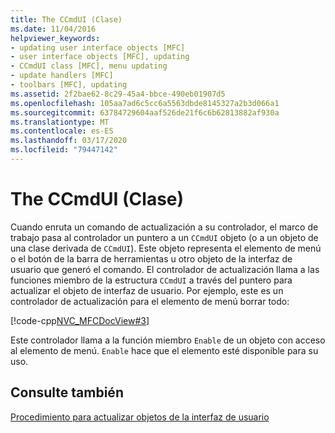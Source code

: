 ```yaml
---
title: The CCmdUI (Clase)
ms.date: 11/04/2016
helpviewer_keywords:
- updating user interface objects [MFC]
- user interface objects [MFC], updating
- CCmdUI class [MFC], menu updating
- update handlers [MFC]
- toolbars [MFC], updating
ms.assetid: 2f2bae62-8c29-45a4-bbce-490eb01907d5
ms.openlocfilehash: 105aa7ad6c5cc6a5563dbde8145327a2b3d066a1
ms.sourcegitcommit: 63784729604aaf526de21f6c6b62813882af930a
ms.translationtype: MT
ms.contentlocale: es-ES
ms.lasthandoff: 03/17/2020
ms.locfileid: "79447142"
---
```

# <a name="the-ccmdui-class"></a>The CCmdUI (Clase)

Cuando enruta un comando de actualización a su controlador, el marco de trabajo pasa al controlador un puntero a un `CCmdUI` objeto (o a un objeto de una clase derivada de `CCmdUI`). Este objeto representa el elemento de menú o el botón de la barra de herramientas u otro objeto de la interfaz de usuario que generó el comando. El controlador de actualización llama a las funciones miembro de la estructura `CCmdUI` a través del puntero para actualizar el objeto de interfaz de usuario. Por ejemplo, este es un controlador de actualización para el elemento de menú borrar todo:

[!code-cpp[NVC_MFCDocView#3](../mfc/codesnippet/cpp/the-ccmdui-class_1.cpp)]

Este controlador llama a la función miembro `Enable` de un objeto con acceso al elemento de menú. `Enable` hace que el elemento esté disponible para su uso.

## <a name="see-also"></a>Consulte también

[Procedimiento para actualizar objetos de la interfaz de usuario](../mfc/how-to-update-user-interface-objects.md)
